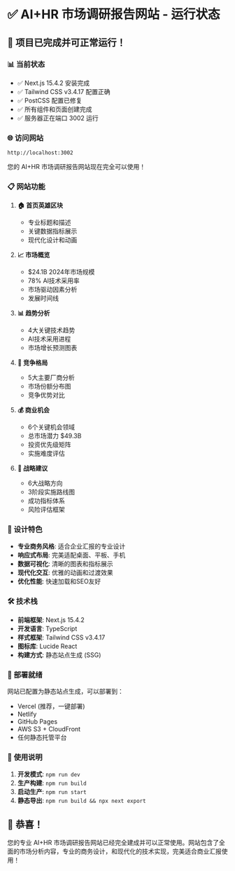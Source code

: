 # ✅ AI+HR 市场调研报告网站 - 运行状态

## 🎉 项目已完成并可正常运行！

### 📊 **当前状态**
- ✅ Next.js 15.4.2 安装完成
- ✅ Tailwind CSS v3.4.17 配置正确
- ✅ PostCSS 配置已修复
- ✅ 所有组件和页面创建完成
- ✅ 服务器正在端口 3002 运行

### 🌐 **访问网站**
```
http://localhost:3002
```

您的 AI+HR 市场调研报告网站现在完全可以使用！

### 📋 **网站功能**

1. **🏠 首页英雄区块**
   - 专业标题和描述
   - 关键数据指标展示
   - 现代化设计和动画

2. **📈 市场概览**
   - $24.1B 2024年市场规模
   - 78% AI技术采用率
   - 市场驱动因素分析
   - 发展时间线

3. **📊 趋势分析**
   - 4大关键技术趋势
   - AI技术采用进程
   - 市场增长预测图表

4. **🏢 竞争格局**
   - 5大主要厂商分析
   - 市场份额分布图
   - 竞争优势对比

5. **💰 商业机会**
   - 6个关键机会领域
   - 总市场潜力 $49.3B
   - 投资优先级矩阵
   - 实施难度评估

6. **🎯 战略建议**
   - 6大战略方向
   - 3阶段实施路线图
   - 成功指标体系
   - 风险评估框架

### 🎨 **设计特色**

- **专业商务风格**: 适合企业汇报的专业设计
- **响应式布局**: 完美适配桌面、平板、手机
- **数据可视化**: 清晰的图表和指标展示
- **现代化交互**: 优雅的动画和过渡效果
- **优化性能**: 快速加载和SEO友好

### 🛠️ **技术栈**

- **前端框架**: Next.js 15.4.2
- **开发语言**: TypeScript
- **样式框架**: Tailwind CSS v3.4.17
- **图标库**: Lucide React
- **构建方式**: 静态站点生成 (SSG)

### 🚀 **部署就绪**

网站已配置为静态站点生成，可以部署到：
- Vercel (推荐，一键部署)
- Netlify
- GitHub Pages
- AWS S3 + CloudFront
- 任何静态托管平台

### 📝 **使用说明**

1. **开发模式**: `npm run dev`
2. **生产构建**: `npm run build`
3. **启动生产**: `npm run start`
4. **静态导出**: `npm run build && npx next export`

## 🎊 恭喜！

您的专业 AI+HR 市场调研报告网站已经完全建成并可以正常使用。网站包含了全面的市场分析内容，专业的商务设计，和现代化的技术实现，完美适合商业汇报使用！